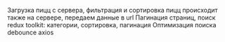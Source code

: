 Загрузка пицц с сервера, фильтрация и сортировка пицц происходит также на сервере, передаем данные в url
Пагинация страниц, поиск
redux toolkit: категории, сортировка, пагинация
Оптимизация поиска debounce
axios